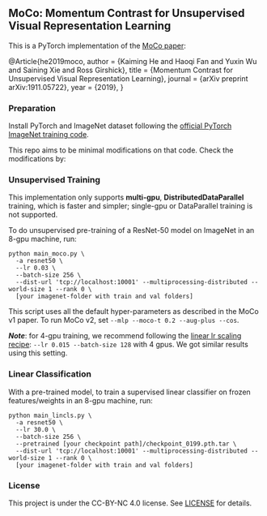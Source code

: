 ## MoCo: Momentum Contrast for Unsupervised Visual Representation Learning

This is a PyTorch implementation of the [MoCo paper](https://arxiv.org/abs/1911.05722):

@Article{he2019moco,
  author  = {Kaiming He and Haoqi Fan and Yuxin Wu and Saining Xie and Ross Girshick},
  title   = {Momentum Contrast for Unsupervised Visual Representation Learning},
  journal = {arXiv preprint arXiv:1911.05722},
  year    = {2019},
}


### Preparation

Install PyTorch and ImageNet dataset following the [official PyTorch ImageNet training code](https://github.com/pytorch/examples/tree/master/imagenet).

This repo aims to be minimal modifications on that code. Check the modifications by:


### Unsupervised Training

This implementation only supports **multi-gpu**, **DistributedDataParallel** training, which is faster and simpler; single-gpu or DataParallel training is not supported.

To do unsupervised pre-training of a ResNet-50 model on ImageNet in an 8-gpu machine, run:
```
python main_moco.py \
  -a resnet50 \
  --lr 0.03 \
  --batch-size 256 \
  --dist-url 'tcp://localhost:10001' --multiprocessing-distributed --world-size 1 --rank 0 \
  [your imagenet-folder with train and val folders]
```
This script uses all the default hyper-parameters as described in the MoCo v1 paper. To run MoCo v2, set `--mlp --moco-t 0.2 --aug-plus --cos`.

***Note***: for 4-gpu training, we recommend following the [linear lr scaling recipe](https://arxiv.org/abs/1706.02677): `--lr 0.015 --batch-size 128` with 4 gpus. We got similar results using this setting.


### Linear Classification

With a pre-trained model, to train a supervised linear classifier on frozen features/weights in an 8-gpu machine, run:
```
python main_lincls.py \
  -a resnet50 \
  --lr 30.0 \
  --batch-size 256 \
  --pretrained [your checkpoint path]/checkpoint_0199.pth.tar \
  --dist-url 'tcp://localhost:10001' --multiprocessing-distributed --world-size 1 --rank 0 \
  [your imagenet-folder with train and val folders]
```

### License

This project is under the CC-BY-NC 4.0 license. See [LICENSE](LICENSE) for details.
